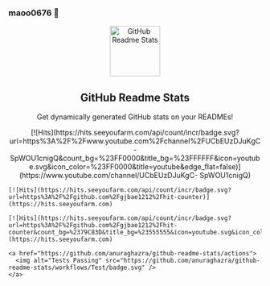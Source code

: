 ### maoo0676 👋

<p align="center">
 <img width="100px" src="https://res.cloudinary.com/anuraghazra/image/upload/v1594908242/logo_ccswme.svg" align="center" alt="GitHub Readme Stats" />
 <h2 align="center">GitHub Readme Stats</h2>
 <p align="center">Get dynamically generated GitHub stats on your READMEs!</p>
   
</p>
  <p align="center">
    [![Hits](https://hits.seeyoufarm.com/api/count/incr/badge.svg?url=https%3A%2F%2Fwww.youtube.com%2Fchannel%2FUCbEUzDJuKgC- SpWOU1cnigQ&count_bg=%23FF0000&title_bg=%23FFFFFF&icon=youtube.svg&icon_color=%23FF0000&title=youtube&edge_flat=false)](https://www.youtube.com/channel/UCbEUzDJuKgC-   SpWOU1cnigQ)

    [![Hits](https://hits.seeyoufarm.com/api/count/incr/badge.svg?url=https%3A%2F%2Fgithub.com%2Fgjbae1212%2Fhit-counter)](https://hits.seeyoufarm.com)

    [![Hits](https://hits.seeyoufarm.com/api/count/incr/badge.svg?url=https%3A%2F%2Fgithub.com%2Fgjbae1212%2Fhit-counter&count_bg=%2379C83D&title_bg=%23555555&icon=youtube.svg&icon_color=%23E7E7E7&title=hits&edge_flat=false)](https://hits.seeyoufarm.com)

    <a href="https://github.com/anuraghazra/github-readme-stats/actions">
      <img alt="Tests Passing" src="https://github.com/anuraghazra/github-readme-stats/workflows/Test/badge.svg" />
    </a>

<!--
**maoo0676/maoo0676** is a ✨ _special_ ✨ repository because its `README.md` (this file) appears on your GitHub profile.

Here are some ideas to get you started:

- 🔭 I’m currently working on ...
- 🌱 I’m currently learning ...
- 👯 I’m looking to collaborate on ...
- 🤔 I’m looking for help with ...
- 💬 Ask me about ...
- 📫 How to reach me: ...
- 😄 Pronouns: ...
- ⚡ Fun fact: ...
-->
